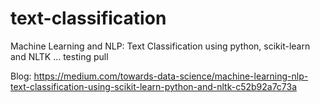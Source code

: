 # text-classification
Machine Learning and NLP: Text Classification using python, scikit-learn and NLTK ... testing pull

Blog: https://medium.com/towards-data-science/machine-learning-nlp-text-classification-using-scikit-learn-python-and-nltk-c52b92a7c73a
